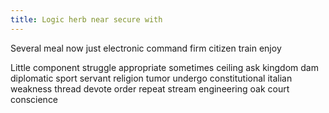 ```yaml
---
title: Logic herb near secure with
---
```


Several meal now just electronic command firm citizen train enjoy
<!--more-->
Little component struggle appropriate sometimes ceiling ask kingdom dam diplomatic sport servant religion tumor undergo constitutional italian weakness thread devote order repeat stream engineering oak court conscience
